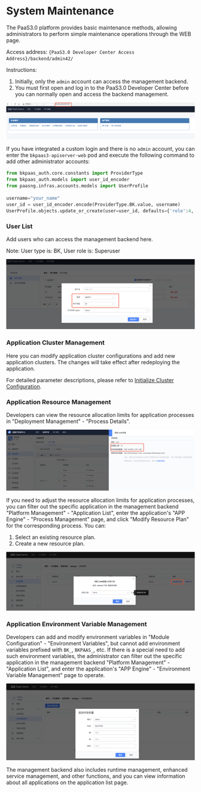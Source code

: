 # System Maintenance

The PaaS3.0 platform provides basic maintenance methods, allowing administrators to perform simple maintenance operations through the WEB page.

Access address: `{PaaS3.0 Developer Center Access Address}/backend/admin42/`

Instructions:
1. Initially, only the `admin` account can access the management backend.
2. You must first open and log in to the PaaS3.0 Developer Center before you can normally open and access the backend management.

![-w2020](../../../assets/paas3/admin01.png)

If you have integrated a custom login and there is no `admin` account, you can enter the `bkpaas3-apiserver-web` pod and execute the following command to add other administrator accounts:

```python
from bkpaas_auth.core.constants import ProviderType
from bkpaas_auth.models import user_id_encoder
from paasng.infras.accounts.models import UserProfile

username="your_name"
user_id = user_id_encoder.encode(ProviderType.BK.value, username)
UserProfile.objects.update_or_create(user=user_id, defaults={'role':4, 'enable_regions':'default'})
```

### User List

Add users who can access the management backend here.

Note: User type is: BK, User role is: Superuser

![-w2020](../../../assets/paas3/admin_user.png)

### Application Cluster Management

Here you can modify application cluster configurations and add new application clusters. The changes will take effect after redeploying the application.

For detailed parameter descriptions, please refer to [Initialize Cluster Configuration](../../../../Operation/PaaS3/docs/configure_initial_cluster.md).

### Application Resource Management

Developers can view the resource allocation limits for application processes in "Deployment Management" - "Process Details".

![-w2020](../../../assets/paas3/admin_process_limit.png)

If you need to adjust the resource allocation limits for application processes, you can filter out the specific application in the management backend "Platform Management" - "Application List", enter the application's "APP Engine" - "Process Management" page, and click "Modify Resource Plan" for the corresponding process. You can:
1. Select an existing resource plan.
2. Create a new resource plan.

![-w2020](../../../assets/paas3/admin_process_plan.png)

### Application Environment Variable Management

Developers can add and modify environment variables in "Module Configuration" - "Environment Variables", but cannot add environment variables prefixed with `BK_`, `BKPAAS_`, etc.
If there is a special need to add such environment variables, the administrator can filter out the specific application in the management backend "Platform Management" - "Application List", and enter the application's "APP Engine" - "Environment Variable Management" page to operate.

![-w2020](../../../assets/paas3/admin_config_vars.png)

The management backend also includes runtime management, enhanced service management, and other functions, and you can view information about all applications on the application list page.